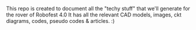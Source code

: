 This repo is created to document all the "techy stuff" that we'll generate for the rover of Robofest 4.0
It has all the relevant CAD models, images, ckt diagrams, codes, pseudo codes & articles.
:)
